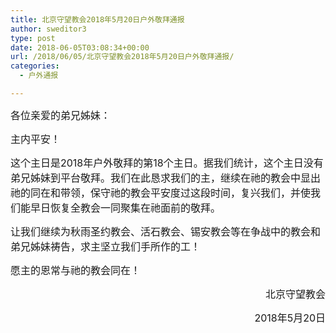 ```yaml
---
title: 北京守望教会2018年5月20日户外敬拜通报
author: sweditor3
type: post
date: 2018-06-05T03:08:34+00:00
url: /2018/06/05/北京守望教会2018年5月20日户外敬拜通报/
categories:
  - 户外通报

---
```

<span style="font-size: 12pt;">各位亲爱的弟兄姊妹：</span>

<span style="font-size: 12pt;">主内平安！</span>

<span style="font-size: 12pt;">这个主日是2018年户外敬拜的第18个主日。据我们统计，这个主日没有弟兄姊妹到平台敬拜。我们在此恳求我们的主，继续在祂的教会中显出祂的同在和带领，保守祂的教会平安度过这段时间，复兴我们，并使我们能早日恢复全教会一同聚集在祂面前的敬拜。</span>

<span style="font-size: 12pt;">让我们继续为秋雨圣约教会、活石教会、锡安教会等在争战中的教会和弟兄姊妹祷告，求主坚立我们手所作的工！</span>

<span style="font-size: 12pt;">愿主的恩常与祂的教会同在！</span>

<p style="text-align: right;">
  <span style="font-size: 12pt;">北京守望教会</span>
</p>

<p style="text-align: right;">
  <span style="font-size: 12pt;">2018年5月20日</span>
</p>